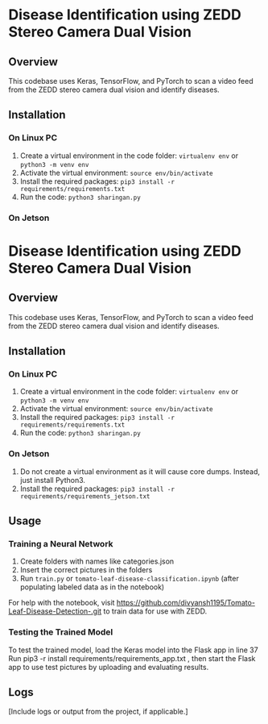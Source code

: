 # Disease Identification using ZEDD Stereo Camera Dual Vision

## Overview

This codebase uses Keras, TensorFlow, and PyTorch to scan a video feed from the ZEDD stereo camera dual vision and identify diseases.

## Installation

### On Linux PC

1. Create a virtual environment in the code folder: `virtualenv env` or `python3 -m venv env`
2. Activate the virtual environment: `source env/bin/activate`
3. Install the required packages: `pip3 install -r requirements/requirements.txt`
4. Run the code: `python3 sharingan.py`

### On Jetson



# Disease Identification using ZEDD Stereo Camera Dual Vision

## Overview

This codebase uses Keras, TensorFlow, and PyTorch to scan a video feed from the ZEDD stereo camera dual vision and identify diseases.

## Installation

### On Linux PC

1. Create a virtual environment in the code folder: `virtualenv env` or `python3 -m venv env`
2. Activate the virtual environment: `source env/bin/activate`
3. Install the required packages: `pip3 install -r requirements/requirements.txt`
4. Run the code: `python3 sharingan.py`

### On Jetson

1. Do not create a virtual environment as it will cause core dumps. Instead, just install Python3.
2. Install the required packages: `pip3 install -r requirements/requirements_jetson.txt`

## Usage

### Training a Neural Network

1. Create folders with names like categories.json
2. Insert the correct pictures in the folders
3. Run `train.py` or `tomato-leaf-disease-classification.ipynb` (after populating labeled data as in the notebook)

For help with the notebook, visit https://github.com/divyansh1195/Tomato-Leaf-Disease-Detection-.git to train data for use with ZEDD.

### Testing the Trained Model

To test the trained model, load the Keras model into the Flask app in line 37
Run pip3 -r install requirements/requirements_app.txt , then start the Flask app to use test pictures by uploading and evaluating results.

## Logs

[Include logs or output from the project, if applicable.]

